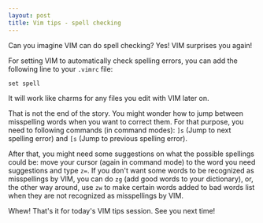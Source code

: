 ```yaml
---
layout: post
title: Vim tips - spell checking
---
```


Can you imagine VIM can do spell checking? Yes! VIM surprises you again!

For setting VIM to automatically check spelling errors, you can add the following line to your `.vimrc` file:

	set spell
It will work like charms for any files you edit with VIM later on. 

That is not the end of the story. You might wonder how to jump between misspelling words when you want to correct them. 
For that purpose, you need to following commands (in command modes): `]s` (Jump to next spelling error) and `[s` (Jump to previous spelling error).

After that, you might need some suggestions on what the possible spellings could be: move your cursor (again in command mode) to the word you need suggestions and type 
`z=`. If you don't want some words to be recognized as misspellings by VIM, you can do `zg` (add good words to your dictionary), or, the other way around, use `zw` to make 
certain words added to bad words list when they are not recognized as misspellings by VIM.

Whew! That's it for today's VIM tips session. See you next time!
